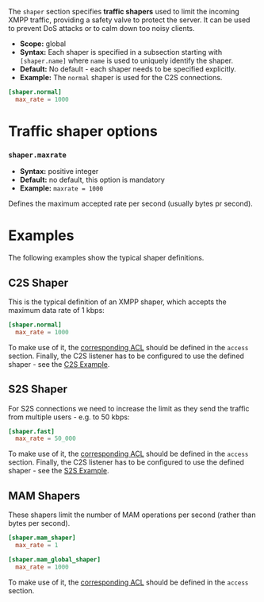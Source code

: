 The `shaper` section specifies **traffic shapers** used to limit the incoming XMPP traffic, providing a safety valve to protect the server. It can be used to prevent DoS attacks or to calm down too noisy clients.

* **Scope:** global
* **Syntax:** Each shaper is specified in a subsection starting with `[shaper.name]` where `name` is used to uniquely identify the shaper.
* **Default:** No default - each shaper needs to be specified explicitly.
* **Example:** The `normal` shaper is used for the C2S connections.

```toml
[shaper.normal]
  max_rate = 1000
```

# Traffic shaper options

### `shaper.maxrate`
* **Syntax:** positive integer
* **Default:** no default, this option is mandatory
* **Example:** `maxrate = 1000`

Defines the maximum accepted rate per second (usually bytes pr second).

# Examples

The following examples show the typical shaper definitions.

## C2S Shaper

This is the typical definition of an XMPP shaper, which accepts the maximum data rate of 1 kbps:

```toml
[shaper.normal]
  max_rate = 1000
```

To make use of it, the [corresponding ACL](access.md#c2s-shaper) should be defined in the `access` section.
Finally, the C2S listener has to be configured to use the defined shaper - see the [C2S Example](listen.md#c2s-example).

## S2S Shaper

For S2S connections we need to increase the limit as they send the traffic from multiple users - e.g. to 50 kbps:

```toml
[shaper.fast]
  max_rate = 50_000
```

To make use of it, the [corresponding ACL](access.md#s2s-shaper) should be defined in the `access` section.
Finally, the C2S listener has to be configured to use the defined shaper - see the [S2S Example](listen.md#s2s-example).

## MAM Shapers

These shapers limit the number of MAM operations per second (rather than bytes per second).

```toml
[shaper.mam_shaper]
  max_rate = 1

[shaper.mam_global_shaper]
  max_rate = 1000
```

To make use of it, the [corresponding ACL](access.md#mam-shapers) should be defined in the `access` section.
